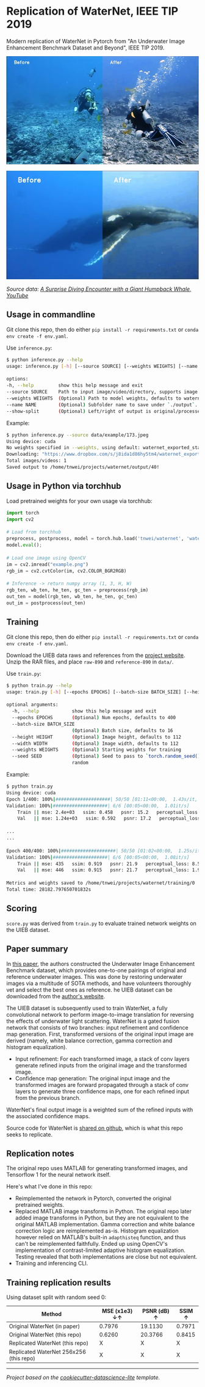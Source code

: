 # Replication of WaterNet, IEEE TIP 2019

Modern replication of WaterNet in Pytorch from "An Underwater Image Enhancement Benchmark Dataset and Beyond", IEEE TIP 2019. 

![](docs/frames-0968-small.jpeg)

![](docs/173-small.jpeg)

_Source data: [A Surprise Diving Encounter with a Giant Humpback Whale, YouTube](https://www.youtube.com/watch?v=vAZkzV41sCc)_

## Usage in commandline

Git clone this repo, then do either `pip install -r requirements.txt` or `conda env create -f env.yaml`. 

Use `inference.py`: 

```bash
$ python inference.py --help
usage: inference.py [-h] [--source SOURCE] [--weights WEIGHTS] [--name NAME] [--show-split]

options:
-h, --help         show this help message and exit
--source SOURCE    Path to input image/video/directory, supports image formats: bmp, jpg, jpeg, png, gif, and video formats: mp4, mpeg, avi
--weights WEIGHTS  (Optional) Path to model weights, defaults to waternet_exported_state_dict-daa0ee.pt. Auto-downloads pretrained weights if not available.
--name NAME        (Optional) Subfolder name to save under `./output`.
--show-split       (Optional) Left/right of output is original/processed. Adds before/after watermark. 
```

Example:

```bash
$ python inference.py --source data/example/173.jpeg
Using device: cuda
No weights specified in --weights, using default: waternet_exported_state_dict-daa0ee.pt
Downloading: "https://www.dropbox.com/s/j8ida1d86hy5tm4/waternet_exported_state_dict-daa0ee.pt?dl=1" to /home/tnwei/projects/waternet/waternet_exported_state_dict-daa0ee.pt
Total images/videos: 1
Saved output to /home/tnwei/projects/waternet/output/40!  
```

## Usage in Python via torchhub

Load pretrained weights for your own usage via torchhub:

```python
import torch
import cv2

# Load from torchhub
preprocess, postprocess, model = torch.hub.load('tnwei/waternet', 'waternet')
model.eval();

# Load one image using OpenCV
im = cv2.imread("example.png")
rgb_im = cv2.cvtColor(im, cv2.COLOR_BGR2RGB)

# Inference -> return numpy array (1, 3, H, W)
rgb_ten, wb_ten, he_ten, gc_ten = preprocess(rgb_im)
out_ten = model(rgb_ten, wb_ten, he_ten, gc_ten)
out_im = postprocess(out_ten)
```

<!-- TODO: Training on higher res images -->

## Training

Git clone this repo, then do either `pip install -r requirements.txt` or `conda env create -f env.yaml`. 

Download the UIEB data raws and references from the [project website](https://li-chongyi.github.io/proj_benchmark.html). Unzip the RAR files, and place `raw-890` and `reference-890` in `data/`.

Use `train.py`:

```bash
$ python train.py --help
usage: train.py [-h] [--epochs EPOCHS] [--batch-size BATCH_SIZE] [--height HEIGHT] [--width WIDTH] [--weights WEIGHTS]

optional arguments:
  -h, --help            show this help message and exit
  --epochs EPOCHS       (Optional) Num epochs, defaults to 400
  --batch-size BATCH_SIZE
                        (Optional) Batch size, defaults to 16
  --height HEIGHT       (Optional) Image height, defaults to 112
  --width WIDTH         (Optional) Image width, defaults to 112
  --weights WEIGHTS     (Optional) Starting weights for training
  --seed SEED           (Optional) Seed to pass to `torch.random_seed()` for reproducibility, defaults to None i.e.
                        random
```

Example:

```bash
$ python train.py
Using device: cuda
Epoch 1/400: 100%|####################| 50/50 [01:11<00:00,  1.43s/it, loss=3.39e+3]
Validation: 100%|####################| 6/6 [00:05<00:00,  1.01it/s]
    Train || mse: 2.4e+03   ssim: 0.458   psnr: 15.2   perceptual_loss: 4.93e+04   loss: 4.86e+03
    Val   || mse: 1.24e+03   ssim: 0.592   psnr: 17.2   perceptual_loss: 6.98e+03

...
...

Epoch 400/400: 100%|####################| 50/50 [01:02<00:00,  1.25s/it, loss=873]
Validation: 100%|####################| 6/6 [00:05<00:00,  1.08it/s]
    Train || mse: 435   ssim: 0.919   psnr: 21.9   perceptual_loss: 8.54e+03   loss: 862
    Val   || mse: 446   ssim: 0.915   psnr: 21.7   perceptual_loss: 1.94e+03

Metrics and weights saved to /home/tnwei/projects/waternet/training/0
Total time: 28182.797650701832s
```

## Scoring

`score.py` was derived from `train.py` to evaluate trained network weights on the UIEB dataset.

## Paper summary

In [this paper](https://arxiv.org/abs/1901.05495), the authors constructed the Underwater Image Enhancement Benchmark dataset, which provides one-to-one pairings of original and reference underwater images. This was done by restoring underwater images via a multitude of SOTA methods, and have volunteers thoroughly vet and select the best ones as reference. he UIEB dataset can be downloaded from the [author's website](https://li-chongyi.github.io/proj_benchmark.html).

The UIEB dataset is subsequently used to train WaterNet, a fully convolutional network to perform image-to-image translation for reversing the effects of underwater light scattering. WaterNet is a gated fusion network that consists of two branches: input refinement and confidence map generation. First, transformed versions of the original input image are derived (namely, white balance correction, gamma correction and histogram equalization). 

- Input refinement: For each transformed image, a stack of conv layers generate refined inputs from the original image and the transformed image. 
- Confidence map generation: The original input image and the transformed images are forward propagated through a stack of conv layers to generate three confidence maps, one for each refined input from the previous branch.

WaterNet's final output image is a weighted sum of the refined inputs with the associated confidence maps. 

<!-- TODO: arch diagram below: -->

Source code for WaterNet is [shared on github](https://github.com/Li-Chongyi/Water-Net_Code), which is what this repo seeks to replicate. 

## Replication notes

The original repo uses MATLAB for generating transformed images, and Tensorflow 1 for the neural network itself.  

Here's what I've done in this repo:

- Reimplemented the network in Pytorch, converted the original pretrained weights.
- Replaced MATLAB image transforms in Python. The original repo later added image transforms in Python, but they are not equivalent to the original MATLAB implementation. Gamma correction and white balance correction logic are reimplemented as-is. Histogram equalization however relied on MATLAB's built-in `adapthisteq` function, and thus can't be reimplemented faithfully. Ended up using OpenCV's implementation of contrast-limited adaptive histogram equalization. Testing revealed that both implementations are close but not equivalent. 
- Training and inferencing CLI.

## Training replication results

Using dataset split with random seed 0:

| Method | MSE  (x1e3) ↓↑ | PSNR (dB) ↑ | SSIM  ↑ |
| ------ | -------------- | ----------- | ------- |
| Original WaterNet (in paper) | 0.7976 | 19.1130 | 0.7971
| Original WaterNet (this repo) | 0.6260 | 20.3766 | 0.8415 |
| Replicated WaterNet (this repo) | X | X | X |
| Replicated WaterNet 256x256 (this repo) | X | X | X |
------------------

*Project based on the [cookiecutter-datascience-lite](https://github.com/tnwei/cookiecutter-datascience-lite/) template.*
